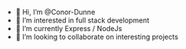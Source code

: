 - 👋 Hi, I’m @Conor-Dunne
- 👀 I’m interested in full stack development
- 🌱 I’m currently Express / NodeJs
- 💞️ I’m looking to collaborate on interesting projects

<!---
Conor-Dunne/Conor-Dunne is a ✨ special ✨ repository because its `README.md` (this file) appears on your GitHub profile.
You can click the Preview link to take a look at your changes.
--->
